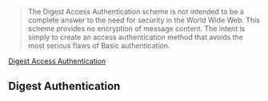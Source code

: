 > The Digest Access Authentication scheme is not intended to be a
complete answer to the need for security in the World Wide Web. This
scheme provides no encryption of message content. The intent is
simply to create an access authentication method that avoids the most
serious flaws of Basic authentication.

[Digest Access Authentication](https://tools.ietf.org/html/rfc2617#page-6)

## Digest Authentication
